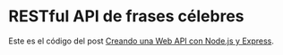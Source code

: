 # RESTful API de frases célebres

Este es el código del post [Creando una Web API con Node.js y Express](https://blog.makeitreal.camp/creando-un-api-nodejs-express/).

